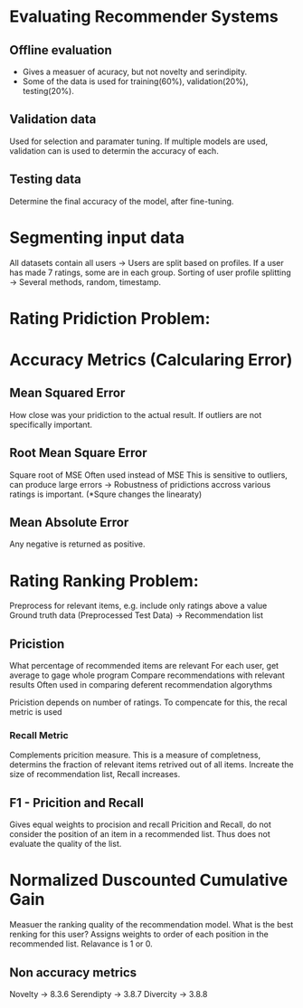 
# Evaluating Recommender Systems

## Offline evaluation

- Gives a measuer of acuracy, but not novelty and serindipity.
- Some of the data is used for training(60%), validation(20%), testing(20%).

## Validation data
Used for selection and paramater tuning.
If multiple models are used, validation can is used to determin the accuracy of each.

## Testing data

Determine the final accuracy of the model, after fine-tuning.



# Segmenting input data

All datasets contain all users -> Users are split based on profiles.
If a user has made 7 ratings, some are in each group.
Sorting of user profile splitting -> Several methods, random, timestamp.



# Rating Pridiction Problem:

# Accuracy Metrics (Calcularing Error)

## Mean Squared Error
How close was your pridiction to the actual result.
If outliers are not specifically important.

## Root Mean Square Error
Square root of MSE
Often used instead of MSE
This is sensitive to outliers, can produce large errors -> Robustness of pridictions accross various ratings is important. (*Squre changes the linearaty)

## Mean Absolute Error
Any negative is returned as positive.




# Rating Ranking Problem: 

Preprocess for relevant items, e.g. include only ratings above a value
Ground truth data (Preprocessed Test Data) -> Recommendation list

## Pricistion
What percentage of recommended items are relevant
For each user, get average to gage whole program
Compare recommendations with relevant results
Often used in comparing deferent recommendation algorythms

Pricistion depends on number of ratings.
To compencate for this, the recal metric is used

### Recall Metric
Complements pricition measure.
This is a measure of completness, determins the fraction of relevant items retrived out of all items.
Increate the size of recommendation list, Recall increases.


## F1 - Pricition and Recall
Gives equal weights to procision and recall
Pricition and Recall, do not consider the position of an item in a recommended list. Thus does not evaluate the quality of the list.



# Normalized Duscounted Cumulative Gain
Measuer the ranking quality of the recommendation model. What is the best renking for this user?
Assigns weights to order of each position in the recommended list.
Relavance is 1 or 0.

## Non accuracy metrics

Novelty -> 8.3.6
Serendipty -> 3.8.7
Divercity -> 3.8.8

 
